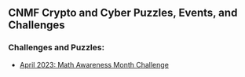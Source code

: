## CNMF Crypto and Cyber Puzzles, Events, and Challenges

### Challenges and Puzzles: 
* [April 2023:  Math Awareness Month Challenge](https://github.com/CNMF-Puzzles/CNMF-Puzzles/tree/main/2023-04-Math-Awareness-Month)
